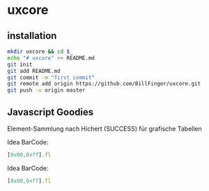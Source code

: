 # uxcore

## installation
```sh
mkdir uxcore && cd $_
echo "# uxcore" >> README.md
git init
git add README.md
git commit -m "first commit"
git remote add origin https://github.com/BillFinger/uxcore.git
git push -u origin master
```

## Javascript Goodies
Element-Sammlung nach Hichert (SUCCESS) für grafische Tabellen

Idea BarCode:
```javascript
[0x00,0xff].fl
```

Idea BarCode:
```javascript
[0x00,0xff].fl
```
